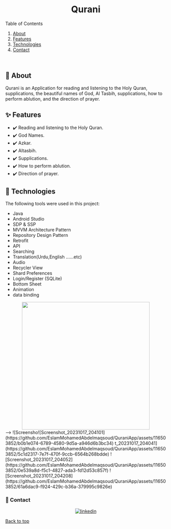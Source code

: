<h1 align="center">Qurani</h1>
<p align="center">

<!-- TABLE OF CONTENTS -->

  <summary>Table of Contents</summary>
  <ol>
    <li><a href="#dart-about">About</a></li>
    <li><a href="#sparkles-features">Features</a></li>
    <li><a href="#rocket-technologies">Technologies</a></li>
    <li><a href="#email-contact">Contact</a></li>
    
  </ol>
  
<br>


## :dart: About ##

Qurani is an Application for reading and listening to the Holy Quran, supplications, the beautiful names of God, Al Tasbih, supplications, how to perform ablution, and the direction of prayer.



## :sparkles: Features ##

- :heavy_check_mark: Reading and listening to the Holy Quran.
- :heavy_check_mark: God Names.
- :heavy_check_mark: Azkar.
- :heavy_check_mark: Altasbih.
- :heavy_check_mark: Supplications.
- :heavy_check_mark: How to perform ablution.
- :heavy_check_mark: Direction of prayer.



## :rocket: Technologies ##

The following tools were used in this project:

- Java
- Android Studio
- SDP & SSP
- MVVM Architecture Pattern
- Repository Design Pattern
- Retrofit
- API
- Searching
- Translation(Urdu,English ......etc)
- Audio
- Recycler View
- Shard Preferences
- Login/Register (SQLite)
- Bottom Sheet
- Animation
- data binding

<div align="center">
    <img src="Screenshot_20231017_204041.png" width="400px"</img> 
 </div> -->
![Screensho![Screenshot_20231017_204101](https://github.com/EslamMohamedAbdelmaqsoud/QuraniApp/assets/116503852/b0b1e074-6789-4580-9d5a-a946d6b3bc34)
t_20231017_204041](https://github.com/EslamMohamedAbdelmaqsoud/QuraniApp/assets/116503852/5c1d2317-7e7f-470f-9ccb-6564b268bdde)
![Screenshot_20231017_204052](https://github.com/EslamMohamedAbdelmaqsoud/QuraniApp/assets/116503852/0e539a8d-f5c1-4827-ada3-fd12d53c857f)
![Screenshot_20231017_204208](https://github.com/EslamMohamedAbdelmaqsoud/QuraniApp/assets/116503852/61a6dac9-f924-429c-b36a-379995c9826e)


### :email: Contact ##

<p align="center">
<a href="https://www.linkedin.com/in/eslam-mohamed-8b6a1124a" target="_blank">
    <img src="https://img.shields.io/badge/Connect-Eslam-blue.svg?style=flat&logo=linkedin" alt="linkedin"/>
</a>
</p>



<a href="#top">Back to top</a>
